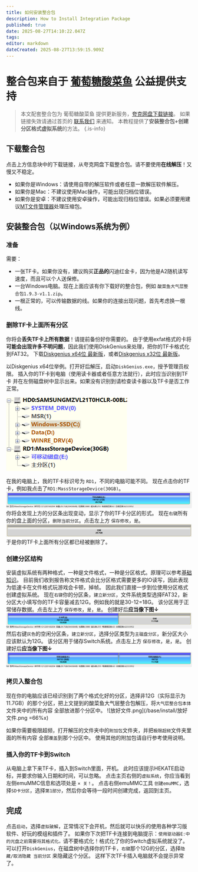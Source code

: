 ```yaml
---
title: 如何安装整合包
description: How to Install Integration Package
published: true
date: 2025-08-27T14:10:22.047Z
tags: 
editor: markdown
dateCreated: 2025-08-27T13:59:15.909Z
---
```


# 整合包来自于 [葡萄糖酸菜鱼](https://space.bilibili.com/604067016) 公益提供支持
> 本文配套整合包为 葡萄糖酸菜鱼 提供更新服务，[夸克网盘下载链接](https://pan.quark.cn/s/3c0d28411181)。
如果链接失效请通过首页的 [联系我们](/home) 来通知。
本教程提供了**安装整合包+创建分区格式虚拟系统**的方法。
{.is-info}

## 下载整合包
点击上方信息块中的下载链接，从夸克网盘下载整合包。请不要使用**在线解压**！又慢又不稳定。
- 如果你是Windows：请使用自带的解压软件或者任意一款解压软件解压。
- 如果你是Mac：不建议使用Mac操作，可能出现归档位错误。
- 如果你是安卓：不建议使用安卓操作，可能出现归档位错误。如果必须要用建议[MT文件管理器](https://mt2.cn/)处理压缩包。

## 安装整合包（以Windows系统为例）
### 准备
需要：
- 一张TF卡。如果你没有，建议购买**正品的**闪迪红金卡，因为他是A2随机读写速度，而且可以个人送保修。
- 一台Windows电脑。现在上面应该有你下载好的整合包，例如 `酸菜鱼大气层整合包1.9.3-v1.1.zip`。
- 一根正常的，可以传输数据的线。如果你的连接出现问题，首先考虑换一根线。

### 删除TF卡上面所有分区
你将会**丢失TF卡上所有数据**！请提前备份好你需要的。
由于使用exfat格式的卡将**可能会出现许多不明问题**，因此我们使用DiskGenius来处理，把你的TF卡格式化到FAT32。
下载[Diskgenius x64位 最新版](https://www.diskgenius.cn/download/downloadURL.php?Name=DG_64)，或者[Diskgenius x32位 最新版](https://www.diskgenius.cn/download/downloadURL.php?Name=DG_32)。

以Diskgenius x64位举例。打开好后解压，启动`DiskGenius.exe`，授予管理员权限。
插入你的TF卡到电脑（使用读卡器或者任意方法就行），此时应当识别到TF卡 并在左侧磁盘树中显示出来。如果没有识别到请检查读卡器以及TF卡是否工作正常。

![磁盘树.png](/base/install/磁盘树.png)

在我的电脑上，我的TF卡标识号为 `RD1`，不同的电脑可能不同。
现在点击你的TF卡，例如我点击了`RD1:MassStorageDevice(30GB)`。
![tf卡分区条.png](/base/install/tf卡分区条.png)
你将会发现上方的分区条出现变动，显示了你的TF卡分区的形式。
现在`右键`所有你的盘上面的分区，`删除当前分区`。点击左上方 `保存修改`，`是`。
![tf卡分区条-空.png](/base/install/tf卡分区条-空.png)
于是你的TF卡上面所有分区都已经被删除了。

### 创建分区结构
安装虚拟系统有两种格式，一种是文件格式，一种是分区格式。原理可以参考[基础知识](/GettingStarted)。
目前我们收到报告称文件格式会比分区格式需要更多的IO读写，因此表现为低速卡在文件格式玩游戏会卡顿，掉帧。
因此我们直接一步到位使用分区格式创建虚拟系统。
现在`右键`你的分区条，`建立新分区`，文件系统类型选择FAT32，新分区大小填写你的TF卡容量减去12G。例如我的就是30-12=18G。
该分区用于正常储存数据。点击左上方 `保存修改`，`是`，`是`。
创建好后**应当像下图↓**
![tf卡分区条-完成.png](/base/install/tf卡分区条-完成.png)
然后右键`灰色`的空闲分区条，`建立新分区`，选择分区类型为`主磁盘分区`，新分区大小应该默认为12G。
该分区用于储存Switch系统。点击左上方 `保存修改`，`是`，`是`。
创建好后**应当像下图↓**
![tf卡分区条-完成2.png](/base/install/tf卡分区条-完成2.png)

### 拷贝入整合包
现在你的电脑应该已经识别到了两个格式化好的分区，选择非12G（实际显示为11.7GB）的那个分区，把上文提到的酸菜鱼大气层整合包解压，将`大气层整合包本体`文件夹中的所有内容 全部放进那个分区中。
![放好文件.png](/base/install/放好文件.png =66%x)

如果你需要极限超频，打开解压的文件夹中的`附加包`文件夹，并把`极限超频`文件夹里面的所有内容 全部`覆盖`到那个分区中。
使用其他的附加包请自行参考使用说明。

### 插入你的TF卡到Switch
从电脑上拿下来TF卡，插入到Switch里面，开机。
此时应该提示HEKATE启动标，并要求你输入日期和时间，可以忽略。
点击主页右侧的`虚拟系统`，你应当看到左侧emuMMC信息和选项处是 `× 关！`。
点击右侧emuMMC工具 `创建emuMMC`，选择`SD卡分区`，选择`第1部分`，然后你会等待一段时间创建完成，返回到主页。

## 完成
点击`启动`，选择`虚拟破解`，正常情况下会开机，然后就可以快乐的使用各种学习版软件、好玩的模组和插件了。
如果你下次把TF卡连接到电脑提示：`使用驱动器E:中的光盘之前需要将其格式化。`请不要格式化！格式化了你的Switch虚拟系统就没了。
可以打开`DiskGenius`，在磁盘树中选择你的TF卡，`右键`那个12G的分区，选择`隐藏/取消隐藏 当前分区` 来隐藏这个分区。
这样下次TF卡插入电脑就不会提示异常了。



